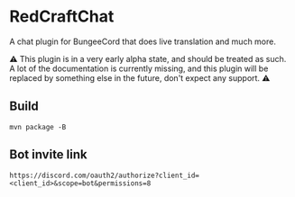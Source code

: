
# RedCraftChat

A chat plugin for BungeeCord that does live translation and much more.

:warning: This plugin is in a very early alpha state, and should be treated as such. A lot of the documentation is currently missing, and this plugin will be replaced by something else in the future, don't expect any support. :warning:

## Build

`mvn package -B`

## Bot invite link

`https://discord.com/oauth2/authorize?client_id=<client_id>&scope=bot&permissions=8`

